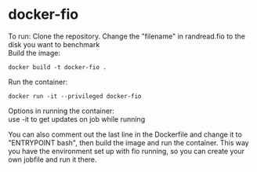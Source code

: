 # docker-fio
To run:
Clone the repository. Change the "filename" in randread.fio to the disk you want to benchmark </br>
Build the image:
```
docker build -t docker-fio .
```
Run the container:
```
docker run -it --privileged docker-fio
```

Options in running the container: <br />
use -it to get updates on job while running

You can also comment out the last line in the Dockerfile and change it to "ENTRYPOINT bash", then build the image and run the container. This way you have the environment set up with fio running, so you can create your own jobfile and run it there.

